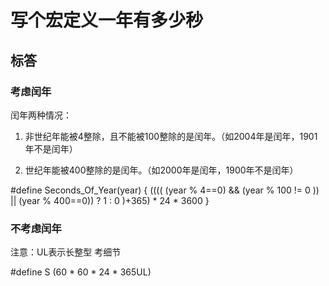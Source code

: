 # 写个宏定义一年有多少秒

## 标答

### 考虑闰年

闰年两种情况：

1. 非世纪年能被4整除，且不能被100整除的是闰年。（如2004年是闰年，1901年不是闰年）

2. 世纪年能被400整除的是闰年。（如2000年是闰年，1900年不是闰年）

#define Seconds_Of_Year(year) {  (((( (year % 4==0) && (year % 100 != 0 )) || (year % 400==0)) ? 1 : 0 )+365) * 24 * 3600 }

### 不考虑闰年

注意：UL表示长整型 考细节

#define S (60 * 60 * 24 * 365UL)